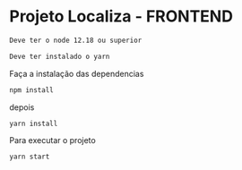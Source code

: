 # Projeto Localiza - FRONTEND

```bash
Deve ter o node 12.18 ou superior 
```

```bash
Deve ter instalado o yarn
```


Faça a instalação das dependencias 

```bash
npm install
```
depois 

```bash
yarn install
```

Para executar o projeto 

```bash
yarn start
```
